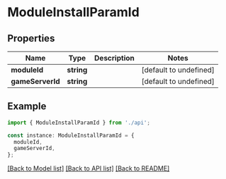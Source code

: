 # ModuleInstallParamId

## Properties

| Name             | Type       | Description | Notes                  |
| ---------------- | ---------- | ----------- | ---------------------- |
| **moduleId**     | **string** |             | [default to undefined] |
| **gameServerId** | **string** |             | [default to undefined] |

## Example

```typescript
import { ModuleInstallParamId } from './api';

const instance: ModuleInstallParamId = {
  moduleId,
  gameServerId,
};
```

[[Back to Model list]](../README.md#documentation-for-models) [[Back to API list]](../README.md#documentation-for-api-endpoints) [[Back to README]](../README.md)

